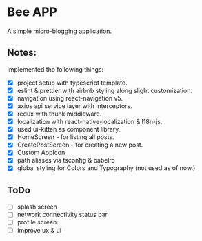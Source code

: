 # Bee APP

A simple micro-blogging application.

## Notes:

Implemented the following things:

- [x] project setup with typescript template.
- [x] eslint & prettier with airbnb styling along slight customization.
- [x] navigation using react-navigation v5.
- [x] axios api service layer with interceptors.
- [x] redux with thunk middleware.
- [x] localization with react-native-localization & I18n-js.
- [x] used ui-kitten as component library.
- [x] HomeScreen - for listing all posts.
- [x] CreatePostScreen - for creating a new post.
- [x] Custom AppIcon
- [x] path aliases via tsconfig & babelrc
- [x] global styling for Colors and Typography (not used as of now.)

## ToDo

- [ ] splash screen
- [ ] network connectivity status bar
- [ ] profile screen
- [ ] improve ux & ui
